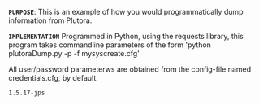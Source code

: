 **`PURPOSE`**:
This is an example of how you would programmatically dump information
from Plutora.

**`IMPLEMENTATION`**
Programmed in Python, using the requests library, this program
takes commandline parameters of the form 
    'python plutoraDump.py -p <URL-suffix> -f mysyscreate.cfg'

All user/password parameterws are obtained from the config-file
named credentials.cfg, by default.


	1.5.17-jps
